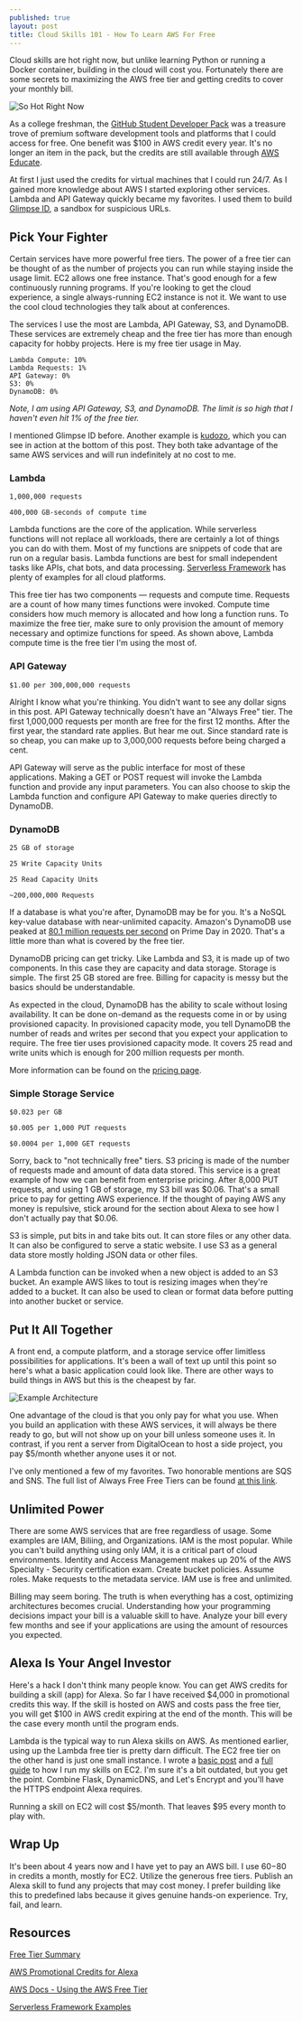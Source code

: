 ```yaml
---
published: true
layout: post
title: Cloud Skills 101 - How To Learn AWS For Free
---
```


Cloud skills are hot right now, but unlike learning Python or running a Docker container, building in the cloud will cost you. Fortunately there are some secrets to maximizing the AWS free tier and getting credits to cover your monthly bill.

![So Hot Right Now]({{site.baseurl}}/images/Learn-Cloud-Free/SoHotRN.png)

As a college freshman, the [GitHub Student Developer Pack](http://education.github.com/pack) was a treasure trove of premium software development tools and platforms that I could access for free. One benefit was $100 in AWS credit every year.  It's no longer an item in the pack, but the credits are still available through [AWS Educate](https://awseducate.com).

At first I just used the credits for virtual machines that I could run 24/7. As I gained more knowledge about AWS I started exploring other services. Lambda and API Gateway quickly became my favorites. I used them to build [Glimpse ID](https://glimpseid.com), a sandbox for suspicious URLs.

## Pick Your Fighter

Certain services have more powerful free tiers. The power of a free tier can be thought of as the number of projects you can run while staying inside the usage limit. EC2 allows one free instance. That's good enough for a few continuously running programs. If you're looking to get the cloud experience, a single always-running EC2 instance is not it. We want to use the cool cloud technologies they talk about at conferences.

The services I use the most are Lambda, API Gateway, S3, and DynamoDB. These services are extremely cheap and the free tier has more than enough capacity for hobby projects. Here is my  free tier usage in May.

```
Lambda Compute: 10%
Lambda Requests: 1%
API Gateway: 0%
S3: 0%
DynamoDB: 0%
```

*Note, I am using API Gateway, S3, and DynamoDB. The limit is so high that I haven't even hit 1% of the free tier.*

I mentioned Glimpse ID before. Another example is [kudozo](https://github.com/becksteadn/kudozo), which you can see in action at the bottom of this post. They both take advantage of the same AWS services and will run indefinitely at no cost to me.

### Lambda

`1,000,000 requests`

`400,000 GB-seconds of compute time`

Lambda functions are the core of the application. While serverless functions will not replace all workloads, there are certainly a lot of things you can do with them. Most of my functions are snippets of code that are run on a regular basis. Lambda functions are best for small independent tasks like APIs, chat bots, and data processing. [Serverless Framework](https://www.serverless.com/examples/) has plenty of examples for all cloud platforms.

This free tier has two components —  requests and compute time. Requests are a count of how many times functions were invoked. Compute time considers how much memory is allocated and how long a function runs. To maximize the free tier, make sure to only provision the amount of memory necessary and optimize functions for speed. As shown above, Lambda compute time is the free tier I'm using the most of.  

### API Gateway

`$1.00 per 300,000,000 requests`

Alright I know what you're thinking. You didn't want to see any dollar signs in this post. API Gateway technically doesn't have an "Always Free" tier. The first 1,000,000 requests per month are free for the first 12 months. After the first year, the standard rate applies. But hear me out. Since standard rate is so cheap, you can make up to 3,000,000 requests before being charged a cent.

API Gateway will serve as the public interface for most of these applications. Making a GET or POST request will invoke the Lambda function and provide any input parameters. You can also choose to skip the Lambda function and configure API Gateway to make queries directly to DynamoDB.

### DynamoDB

`25 GB of storage`

`25 Write Capacity Units`

`25 Read Capacity Units`

`~200,000,000 Requests`

If a database is what you're after, DynamoDB may be for you. It's a NoSQL key-value database with near-unlimited capacity. Amazon's DynamoDB use peaked at [80.1 million requests per second](https://aws.amazon.com/blogs/aws/amazon-prime-day-2020-powered-by-aws/) on Prime Day in 2020. That's a little more than what is covered by the free tier.

DynamoDB pricing can get tricky. Like Lambda and S3, it is made up of two components. In this case they are capacity and data storage. Storage is simple. The first 25 GB stored are free. Billing for capacity is messy but the basics should be understandable.

As expected in the cloud, DynamoDB has the ability to scale without losing availability. It can be done on-demand as the requests come in or by using provisioned capacity. In provisioned capacity mode, you tell DynamoDB the number of reads and writes per second that you expect your application to require. The free tier uses provisioned capacity mode. It covers 25 read and write units which is enough for 200 million requests per month.

More information can be found on the [pricing page](https://aws.amazon.com/dynamodb/pricing/).

### Simple Storage Service

`$0.023 per GB`

`$0.005 per 1,000 PUT requests`

`$0.0004 per 1,000 GET requests`

Sorry, back to "not technically free" tiers. S3 pricing is made of the number of requests made and amount of data data stored. This service is a great example of how we can benefit from enterprise pricing. After 8,000 PUT requests, and using 1 GB of storage, my S3 bill was $0.06. That's a small price to pay for getting AWS experience. If the thought of paying AWS any money is repulsive, stick around for the section about Alexa to see how I don't actually pay that $0.06. 

S3 is simple, put bits in and take bits out. It can store files or any other data. It can also be configured to serve a static website. I use S3 as a general data store mostly holding JSON data or other files.

A Lambda function can be invoked when a new object is added to an S3 bucket. An example AWS likes to tout is resizing images when they're added to a bucket. It can also be used to clean or format data before putting into another bucket or service. 

## Put It All Together

A front end, a compute platform, and a storage service offer limitless possibilities for applications. It's been a wall of text up until this point so here's what a basic application could look like. There are other ways to build things in AWS but this is the cheapest by far.

![Example Architecture]({{site.baseurl}}/images/Learn-Cloud-Free/ServerlessAppExample.png)

One advantage of the cloud is that you only pay for what you use. When you build an application with these AWS services, it will always be there ready to go, but will not show up on your bill unless someone uses it. In contrast, if you rent a server from DigitalOcean to host a side project, you pay $5/month whether anyone uses it or not. 

I've only mentioned a few of my favorites. Two honorable mentions are SQS and SNS. The full list of Always Free Free Tiers can be found [at this link](https://aws.amazon.com/free/?all-free-tier.sort-by=item.additionalFields.SortRank&all-free-tier.sort-order=asc&awsf.Free%20Tier%20Types=tier%23always-free&awsf.Free%20Tier%20Categories=*all).

## Unlimited Power

There are some AWS services that are free regardless of usage. Some examples are IAM, Biliing, and Organizations. IAM is the most popular. While you can't build anything using only IAM, it is a critical part of cloud environments. Identity and Access Management makes up 20% of the AWS Specialty - Security certification exam. Create bucket policies. Assume roles. Make requests to the metadata service. IAM use is free and unlimited.

Billing may seem boring. The truth is when everything has a cost, optimizing architectures becomes crucial. Understanding how your programming decisions impact your bill is a valuable skill to have. Analyze your bill every few months and see if your applications are using the amount of resources you expected. 

## Alexa Is Your Angel Investor

Here's a hack I don't think many people know. You can get AWS credits for building a skill (app) for Alexa. So far I have received $4,000 in promotional credits this way. If the skill is hosted on AWS and costs pass the free tier, you will get $100 in AWS credit expiring at the end of the month. This will be the case every month until the program ends.

Lambda is the typical way to run Alexa skills on AWS. As mentioned earlier, using up the Lambda free tier is pretty darn difficult. The EC2 free tier on the other hand is just one small instance. I wrote a [basic post](https://scriptingis.life/My-Alexa-Skills-Environment/) and a [full guide](https://scriptingis.life/Alexa-Skills-Complete-Guide/) to how I run my skills on EC2. I'm sure it's a bit outdated, but you get the point. Combine Flask, DynamicDNS, and Let's Encrypt and you'll have the HTTPS endpoint Alexa requires.

Running a skill on EC2 will cost $5/month. That leaves $95 every month to play with.

## Wrap Up

It's been about 4 years now and I have yet to pay an AWS bill. I use $60-$80 in credits a month, mostly for EC2. Utilize the generous free tiers. Publish an Alexa skill to fund any projects that may cost money. I prefer building like this to predefined labs because it gives genuine hands-on experience. Try, fail, and learn.

## Resources

[Free Tier Summary](https://aws.amazon.com/free/)

[AWS Promotional Credits for Alexa](https://developer.amazon.com/en-US/alexa/alexa-skills-kit/new/aws-promotional-credits)

[AWS Docs - Using the AWS Free Tier](https://docs.aws.amazon.com/awsaccountbilling/latest/aboutv2/billing-free-tier.html)

[Serverless Framework Examples](https://www.serverless.com/examples/)